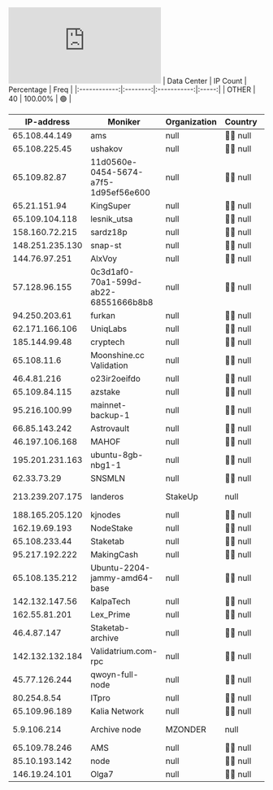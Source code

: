 ![Diagramm](https://github.com/obajay/StateSync-snapshots/blob/main/Projects/Qwoyn/1/README.md)
| Data Center | IP Count | Percentage | Freq |
|:------------:|:--------:|:-----------:|:-----:|
| OTHER | 40 | 100.00% | 🟢 |

<!-- START_TABLE -->
| IP-address | Moniker | Organization | Country | City |
|-------------|---------|---------------|---------|------|
| 65.108.44.149 | ams | null | 🏴‍☠️ null | null |
| 65.108.225.45 | ushakov | null | 🏴‍☠️ null | null |
| 65.109.82.87 | 11d0560e-0454-5674-a7f5-1d95ef56e600 | null | 🏴‍☠️ null | null |
| 65.21.151.94 | KingSuper | null | 🏴‍☠️ null | null |
| 65.109.104.118 | lesnik_utsa | null | 🏴‍☠️ null | null |
| 158.160.72.215 | sardz18p | null | 🏴‍☠️ null | null |
| 148.251.235.130 | snap-st | null | 🏴‍☠️ null | null |
| 144.76.97.251 | AlxVoy | null | 🏴‍☠️ null | null |
| 57.128.96.155 | 0c3d1af0-70a1-599d-ab22-68551666b8b8 | null | 🏴‍☠️ null | null |
| 94.250.203.61 | furkan | null | 🏴‍☠️ null | null |
| 62.171.166.106 | UniqLabs | null | 🏴‍☠️ null | null |
| 185.144.99.48 | cryptech | null | 🏴‍☠️ null | null |
| 65.108.11.6 | Moonshine.cc Validation | null | 🏴‍☠️ null | null |
| 46.4.81.216 | o23ir2oeifdo | null | 🏴‍☠️ null | null |
| 65.109.84.115 | azstake | null | 🏴‍☠️ null | null |
| 95.216.100.99 | mainnet-backup-1 | null | 🏴‍☠️ null | null |
| 66.85.143.242 | Astrovault | null | 🏴‍☠️ null | null |
| 46.197.106.168 | MAHOF | null | 🏴‍☠️ null | null |
| 195.201.231.163 | ubuntu-8gb-nbg1-1 | null | 🏴‍☠️ null | null |
| 62.33.73.29 | SNSMLN | null | 🏴‍☠️ null | null |
| 213.239.207.175 | landeros | StakeUp | null | 🏴‍☠️ null | null |
| 188.165.205.120 | kjnodes | null | 🏴‍☠️ null | null |
| 162.19.69.193 | NodeStake | null | 🏴‍☠️ null | null |
| 65.108.233.44 | Staketab | null | 🏴‍☠️ null | null |
| 95.217.192.222 | MakingCash | null | 🏴‍☠️ null | null |
| 65.108.135.212 | Ubuntu-2204-jammy-amd64-base | null | 🏴‍☠️ null | null |
| 142.132.147.56 | KalpaTech | null | 🏴‍☠️ null | null |
| 162.55.81.201 | Lex_Prime | null | 🏴‍☠️ null | null |
| 46.4.87.147 | Staketab-archive | null | 🏴‍☠️ null | null |
| 142.132.132.184 | Validatrium.com-rpc | null | 🏴‍☠️ null | null |
| 45.77.126.244 | qwoyn-full-node | null | 🏴‍☠️ null | null |
| 80.254.8.54 | ITpro | null | 🏴‍☠️ null | null |
| 65.109.96.189 | Kalia Network | null | 🏴‍☠️ null | null |
| 5.9.106.214 | Archive node | MZONDER | null | 🏴‍☠️ null | null |
| 65.109.78.246 | AMS | null | 🏴‍☠️ null | null |
| 85.10.193.142 | node | null | 🏴‍☠️ null | null |
| 146.19.24.101 | Olga7 | null | 🏴‍☠️ null | null |

<!-- END_TABLE -->